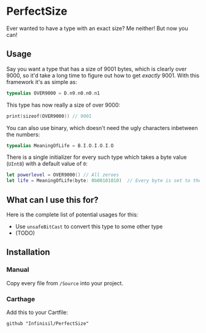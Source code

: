 # PerfectSize
Ever wanted to have a type with an exact size? Me neither! But now you can!

## Usage

Say you want a type that has a size of 9001 bytes, which is clearly over 9000, so it'd take a long time to figure out how to get *exactly* 9001. With this framework it's as simple as:

```swift
typealias OVER9000 = D.n9.n0.n0.n1
```

This type has now really a size of over 9000:

```swift
print(sizeof(OVER9000)) // 9001
```

You can also use binary, which doesn't need the ugly characters inbetween the numbers:

```swift
typealias MeaningOfLife = B.I.O.I.O.I.O
```

There is a single initializer for every such type which takes a byte value (`UInt8`) with a default value of `0`:

```swift
let powerlevel = OVER9000() // All zeroes
let life = MeaningOfLife(byte: 0b00101010)  // Every byte is set to the answer
```
## What can I use this for?

Here is the complete list of potential usages for this:

 - Use `unsafeBitCast` to convert this type to some other type
 - (TODO)

## Installation

### Manual

Copy every file from `/Source` into your project.

### Carthage

Add this to your Cartfile:

    github "Infinisil/PerfectSize"
